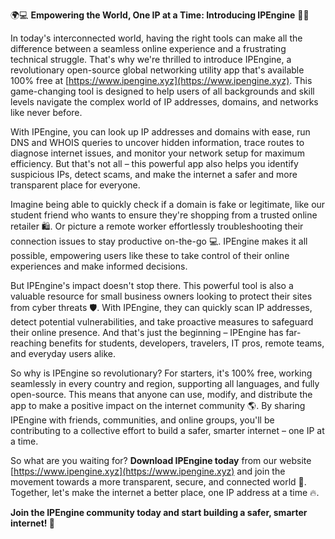 🌍💻 **Empowering the World, One IP at a Time: Introducing IPEngine** 📡🚀

In today's interconnected world, having the right tools can make all the difference between a seamless online experience and a frustrating technical struggle. That's why we're thrilled to introduce IPEngine, a revolutionary open-source global networking utility app that's available 100% free at [https://www.ipengine.xyz](https://www.ipengine.xyz). This game-changing tool is designed to help users of all backgrounds and skill levels navigate the complex world of IP addresses, domains, and networks like never before.

With IPEngine, you can look up IP addresses and domains with ease, run DNS and WHOIS queries to uncover hidden information, trace routes to diagnose internet issues, and monitor your network setup for maximum efficiency. But that's not all – this powerful app also helps you identify suspicious IPs, detect scams, and make the internet a safer and more transparent place for everyone.

Imagine being able to quickly check if a domain is fake or legitimate, like our student friend who wants to ensure they're shopping from a trusted online retailer 🛍️. Or picture a remote worker effortlessly troubleshooting their connection issues to stay productive on-the-go 💻. IPEngine makes it all possible, empowering users like these to take control of their online experiences and make informed decisions.

But IPEngine's impact doesn't stop there. This powerful tool is also a valuable resource for small business owners looking to protect their sites from cyber threats 🛡️. With IPEngine, they can quickly scan IP addresses, detect potential vulnerabilities, and take proactive measures to safeguard their online presence. And that's just the beginning – IPEngine has far-reaching benefits for students, developers, travelers, IT pros, remote teams, and everyday users alike.

So why is IPEngine so revolutionary? For starters, it's 100% free, working seamlessly in every country and region, supporting all languages, and fully open-source. This means that anyone can use, modify, and distribute the app to make a positive impact on the internet community 🌎. By sharing IPEngine with friends, communities, and online groups, you'll be contributing to a collective effort to build a safer, smarter internet – one IP at a time.

So what are you waiting for? **Download IPEngine today** from our website [https://www.ipengine.xyz](https://www.ipengine.xyz) and join the movement towards a more transparent, secure, and connected world 🌟. Together, let's make the internet a better place, one IP address at a time 🔥.

**Join the IPEngine community today and start building a safer, smarter internet! 💪**